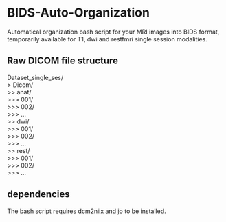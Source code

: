 # BIDS-Auto-Organization

Automatical organization bash script for your MRI images into BIDS format, temporarily available for T1, dwi and restfmri single session modalities.

## Raw DICOM file structure

   Dataset_single_ses/<br>
     > Dicom/<br>
        >> anat/<br>
           >>> 001/<br>
           >>> 002/<br>
           >>> ...<br>
        >> dwi/<br>
           >>> 001/<br>
           >>> 002/<br>
           >>> ...<br>
        >> rest/<br>
           >>> 001/<br>
           >>> 002/<br>
           >>> ...<br>

## dependencies

The bash script requires dcm2niix and jo to be installed.
